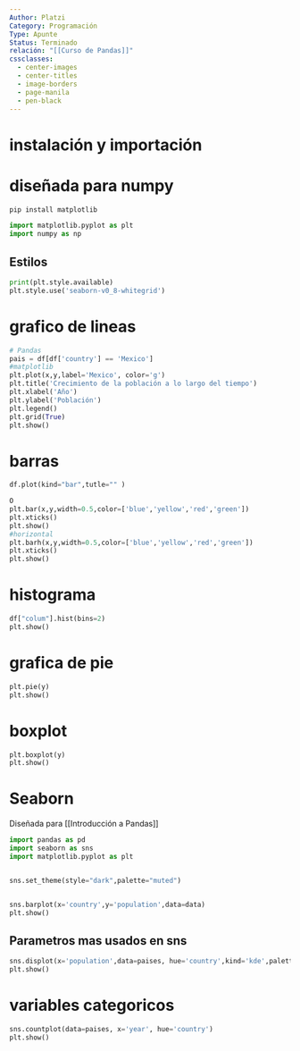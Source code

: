 ```yaml
---
Author: Platzi
Category: Programación
Type: Apunte
Status: Terminado
relación: "[[Curso de Pandas]]"
cssclasses:
  - center-images
  - center-titles
  - image-borders
  - page-manila
  - pen-black
---
```

# instalación y importación
# diseñada para numpy

```python
pip install matplotlib

import matplotlib.pyplot as plt
import numpy as np
```


## Estilos

```python
print(plt.style.available)
plt.style.use('seaborn-v0_8-whitegrid')
```
# grafico de lineas

```python
# Pandas
pais = df[df['country'] == 'Mexico']
#matplotlib
plt.plot(x,y,label='Mexico', color='g')
plt.title('Crecimiento de la población a lo largo del tiempo')
plt.xlabel('Año')
plt.ylabel('Población')
plt.legend()
plt.grid(True)
plt.show()
```


# barras

```python
df.plot(kind="bar",tutle="" )

O
plt.bar(x,y,width=0.5,color=['blue','yellow','red','green'])
plt.xticks()
plt.show()
#horizontal
plt.barh(x,y,width=0.5,color=['blue','yellow','red','green'])
plt.xticks()
plt.show()
```

# histograma

```python
df["colum"].hist(bins=2)
plt.show()
```

# grafica de pie

```python
plt.pie(y)
plt.show()
```

# boxplot

```python
plt.boxplot(y)
plt.show()
```

# Seaborn

Diseñada para [[Introducción a Pandas]]


```python
import pandas as pd
import seaborn as sns
import matplotlib.pyplot as plt


sns.set_theme(style="dark",palette="muted")


sns.barplot(x='country',y='population',data=data)
plt.show()
```

## Parametros mas usados en sns


```python
sns.displot(x='population',data=paises, hue='country',kind='kde',palette='dark')
plt.show()
```

# variables categoricos

```python
sns.countplot(data=paises, x='year', hue='country')
plt.show()
```